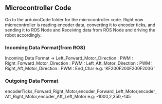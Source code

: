 
## Microcontroller Code
Go to the arduinoCode folder for the microcontroller code. Right now microcontroller is reading encoder data, converting it to encoder ticks, and sending it to ROS Node and Receiving data from ROS Node and driving the robot accordingly. 

### Incoming Data Format(from ROS)
Incoming Data Format -> Left_Forward_Motor_Direction : PWM : Right_Forward_Motor_Direction : PWM : Left_Aft_Motor_Direction : PWM : Right_Aft_Motor_Direction : PWM : End_Char
e.g: 'KF200F200F200F200G'

### Outgoing Data Format
encoderTicks_Forward_Right_Motor,encoder_Forward_Left_Motor,encoder_Aft_Right_Motor,encoder_Aft_Left_Motor
e.g: -1000,2,350,-145


